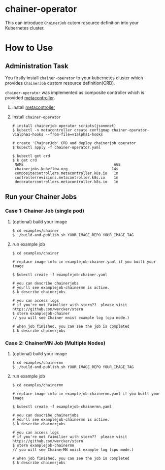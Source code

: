 # chainer-operator

This can introduce `ChainerJob` cutom resource definition into your Kubernetes cluster.

# How to Use

## Administration Task
You firstly install `chainer-operator` to your kubernetes cluster which provides `ChainerJob` custom resource definition(CRD).

`chainer-operator` was implemented as composite controller which is provided [metacontroller](https://github.com/GoogleCloudPlatform/metacontroller).


1. install [metacontroller](https://github.com/GoogleCloudPlatform/metacontroller)

2. install `chainer-operator`
   ```
   # install chainerjob operator scripts(jsonnnet)
   $ kubectl -n metacontroller create configmap chainer-operator-v1alpha1-hooks --from-file=v1alpha1-hooks

   # create 'ChainerJob' CRD and deploy chainerjob operator
   $ kubectl apply -f chainer-operator.yaml

   $ kubectl get crd
   $ k get crd
    NAME                                         AGE
    chainerjobs.kubeflow.org                    14s
    compositecontrollers.metacontroller.k8s.io   1m
    controllerrevisions.metacontroller.k8s.io    1m
    decoratorcontrollers.metacontroller.k8s.io   1m
    ```

## Run your Chainer Jobs
### Case 1: Chainer Job (single pod)
1. (optional) build your image
   ```
   $ cd examples/chainer
   $ ./build-and-publish.sh YOUR_IMAGE_REPO YOUR_IMAGE_TAG
   ```

2. run example job
   ```
   $ cd examples/chainer

   # replace image info in examplejob-chainer.yaml if you built your image

   $ kubectl create -f examplejob-chainer.yaml

   # you can describe chainerjobs
   # you'll see examplejob-chainermn is active.
   $ k describe chainerjobs

   # you can access logs
   # if you're not faimilier with stern??  please visit https://github.com/wercker/stern
   $ stern examplejob-chainer
   // you will see Chainer mnist example log (cpu mode.)

   # when job finished, you can see the job is completed
   $ k describe chainerjobs   
   ```


### Case 2: ChainerMN Job (Multiple Nodes)
1. (optional) build your image
   ```
   $ cd examples/chainermn
   $ ./build-and-publish.sh YOUR_IMAGE_REPO YOUR_IMAGE_TAG
   ```

2. run example job
   ```
   $ cd examples/chainermn

   # replace image info in examplejob-chainermn.yaml if you built your image

   $ kubectl create -f examplejob-chainermn.yaml

   # you can describe chainerjobs
   # you'll see examplejob-chainermn is active.
   $ k describe chainerjobs

   # you can access logs
   # if you're not faimilier with stern??  please visit https://github.com/wercker/stern
   $ stern examplejob-chainermn
   // you will see ChainerMN mnist example log (cpu mode.)

   # when job finished, you can see the job is completed
   $ k describe chainerjobs   
   ```
